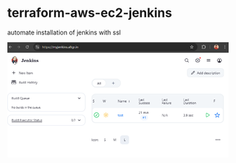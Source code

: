 # terraform-aws-ec2-jenkins
automate installation of jenkins with ssl

![jenkins_v2.516.1](images/jenkins_v2.516.1.png)
